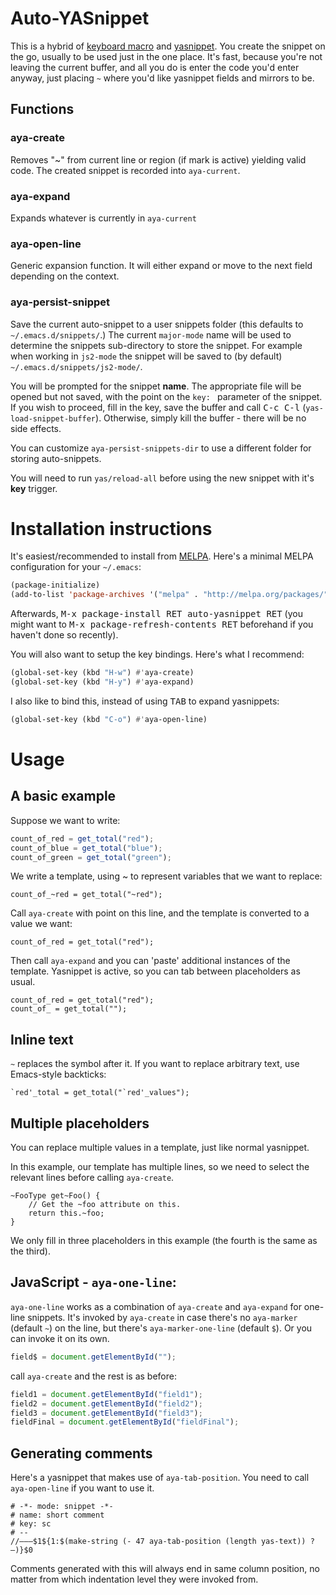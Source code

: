 # Auto-YASnippet

This is a hybrid of
[keyboard macro](http://www.gnu.org/software/emacs/manual/html_node/emacs/Basic-Keyboard-Macro.html)
and [yasnippet](http://code.google.com/p/yasnippet/).  You create the
snippet on the go, usually to be used just in the one place.  It's
fast, because you're not leaving the current buffer, and all you do is
enter the code you'd enter anyway, just placing `~` where you'd like
yasnippet fields and mirrors to be.

## Functions

### aya-create

Removes "~" from current line or region (if mark is active)
yielding valid code.
The created snippet is recorded into `aya-current`.

### aya-expand

Expands whatever is currently in `aya-current`

### aya-open-line

Generic expansion function. It will either expand or move
to the next field depending on the context.

### aya-persist-snippet

Save the current auto-snippet to a user snippets folder (this defaults to
`~/.emacs.d/snippets/`.)  The current `major-mode` name will be used
to determine the snippets sub-directory to store the snippet.  For
example when working in `js2-mode` the snippet will be saved to (by
default) `~/.emacs.d/snippets/js2-mode/`.

You will be prompted for the snippet **name**. The appropriate file will be opened but not saved,
with the point on the `key: ` parameter of the snippet. If you wish to proceed, fill in the key,
save the buffer and call <kbd>C-c C-l</kbd> (`yas-load-snippet-buffer`). Otherwise, simply kill the
buffer - there will be no side effects.

You can customize `aya-persist-snippets-dir` to use a different folder
for storing auto-snippets.

You will need to run `yas/reload-all` before using the new snippet
with it's **key** trigger.

# Installation instructions

It's easiest/recommended to install from [MELPA](http://melpa.org/).
Here's a minimal MELPA configuration for your `~/.emacs`:

```cl
(package-initialize)
(add-to-list 'package-archives '("melpa" . "http://melpa.org/packages/"))
```

Afterwards, <kbd>M-x package-install RET auto-yasnippet RET</kbd> (you might
want to <kbd>M-x package-refresh-contents RET</kbd> beforehand if
you haven't done so recently).

You will also want to setup the key bindings. Here's what I recommend:

```cl
(global-set-key (kbd "H-w") #'aya-create)
(global-set-key (kbd "H-y") #'aya-expand)
```

I also like to bind this, instead of using <kbd>TAB</kbd> to expand yasnippets:

```cl
(global-set-key (kbd "C-o") #'aya-open-line)
```

# Usage

## A basic example

Suppose we want to write:

```js
count_of_red = get_total("red");
count_of_blue = get_total("blue");
count_of_green = get_total("green");
```

We write a template, using ~ to represent variables that we want to
replace:

```
count_of_~red = get_total("~red");
```

Call `aya-create` with point on this line, and the template is
converted to a value we want:

```
count_of_red = get_total("red");
```

Then call `aya-expand` and you can 'paste' additional instances of
the template. Yasnippet is active, so you can tab between
placeholders as usual.

```
count_of_red = get_total("red");
count_of_ = get_total("");
```

## Inline text

`~` replaces the symbol after it. If you want to replace arbitrary
text, use Emacs-style backticks:

```
`red'_total = get_total("`red'_values");
```

## Multiple placeholders

You can replace multiple values in a template, just like normal
yasnippet.

In this example, our template has multiple lines, so we need to
select the relevant lines before calling `aya-create`.

```
~FooType get~Foo() {
    // Get the ~foo attribute on this.
    return this.~foo;
}
```

We only fill in three placeholders in this example (the fourth is
the same as the third).

## JavaScript - `aya-one-line`:

`aya-one-line` works as a combination of `aya-create` and `aya-expand`
for one-line snippets. It's invoked by `aya-create` in case
there's no `aya-marker` (default `~`) on the line, but there's
`aya-marker-one-line` (default `$`). Or you can invoke it on its own.

```js
field$ = document.getElementById("");
```

call `aya-create` and the rest is as before:

```js
field1 = document.getElementById("field1");
field2 = document.getElementById("field2");
field3 = document.getElementById("field3");
fieldFinal = document.getElementById("fieldFinal");
```

## Generating comments

Here's a yasnippet that makes use of `aya-tab-position`. You need to call
`aya-open-line` if you want to use it.


    # -*- mode: snippet -*-
    # name: short comment
    # key: sc
    # --
    //———$1${1:$(make-string (- 47 aya-tab-position (length yas-text)) ?—)}$0

Comments generated with this will always end in same column position,
no matter from which indentation level they were invoked from.
